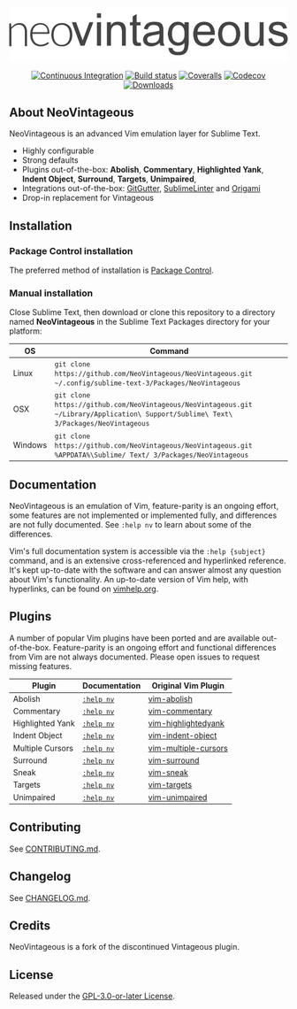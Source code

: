 ![NeoVintageous Logo](res/neovintageous.png)

<p align="center">
    <a href="https://github.com/NeoVintageous/NeoVintageous/actions/workflows/ci.yml"><img alt="Continuous Integration" src="https://github.com/NeoVintageous/NeoVintageous/actions/workflows/ci.yml/badge.svg?branch=master"></a>
    <a href="https://ci.appveyor.com/project/gerardroche/neovintageous"><img alt="Build status" src="https://ci.appveyor.com/api/projects/status/g4pkv4ws1k2r1xna?svg=true"></a>
    <a href="https://coveralls.io/github/NeoVintageous/NeoVintageous?branch=master"><img alt="Coveralls" src="https://img.shields.io/coveralls/NeoVintageous/NeoVintageous/master.svg?style=flat-square&amp;label=coveralls"></a>
    <a href="https://codecov.io/gh/NeoVintageous/NeoVintageous/branch/master"><img alt="Codecov" src="https://img.shields.io/codecov/c/github/NeoVintageous/NeoVintageous/master?style=flat-square&amp;label=codecov"></a>
    <a href="https://packagecontrol.io/packages/NeoVintageous"><img alt="Downloads" src="https://img.shields.io/packagecontrol/dt/NeoVintageous.svg?style=flat-square"></a>
</p>

## About NeoVintageous

NeoVintageous is an advanced Vim emulation layer for Sublime Text.

* Highly configurable
* Strong defaults
* Plugins out-of-the-box: **Abolish**, **Commentary**, **Highlighted Yank**, **Indent Object**, **Surround**, **Targets**, **Unimpaired**,
* Integrations out-of-the-box: [GitGutter](https://github.com/jisaacks/GitGutter), [SublimeLinter](https://github.com/SublimeLinter/SublimeLinter3) and [Origami](https://github.com/SublimeText/Origami)
* Drop-in replacement for Vintageous

## Installation

### Package Control installation

The preferred method of installation is [Package Control](https://packagecontrol.io/packages/NeoVintageous).

### Manual installation

Close Sublime Text, then download or clone this repository to a directory named **NeoVintageous** in the Sublime Text Packages directory for your platform:

OS | Command
-- | -----
Linux | `git clone https://github.com/NeoVintageous/NeoVintageous.git ~/.config/sublime-text-3/Packages/NeoVintageous`
OSX | `git clone https://github.com/NeoVintageous/NeoVintageous.git ~/Library/Application\ Support/Sublime\ Text\ 3/Packages/NeoVintageous`
Windows | `git clone https://github.com/NeoVintageous/NeoVintageous.git %APPDATA%\Sublime/ Text/ 3/Packages/NeoVintageous`

## Documentation

NeoVintageous is an emulation of Vim, feature-parity is an ongoing effort, some features are not implemented or implemented fully, and differences are not fully documented. See `:help nv` to learn about some of the differences.

Vim's full documentation system is accessible via the `:help {subject}` command, and is an extensive cross-referenced and hyperlinked reference. It's kept up-to-date with the software and can answer almost any question about Vim's functionality. An up-to-date version of Vim help, with hyperlinks, can be found on [vimhelp.org](https://vimhelp.org).

## Plugins

A number of popular Vim plugins have been ported and are available out-of-the-box. Feature-parity is an ongoing effort and functional differences from Vim are not always documented. Please open issues to request missing features.

Plugin | Documentation | Original Vim Plugin
------ | ------------- | -------------------
Abolish | [`:help nv`](https://github.com/NeoVintageous/NeoVintageous/blob/master/res/doc/neovintageous.txt) | [vim-abolish](https://github.com/tpope/vim-abolish)
Commentary | [`:help nv`](https://github.com/NeoVintageous/NeoVintageous/blob/master/res/doc/neovintageous.txt) | [vim-commentary](https://github.com/tpope/vim-commentary)
Highlighted Yank | [`:help nv`](https://github.com/NeoVintageous/NeoVintageous/blob/master/res/doc/neovintageous.txt) | [vim-highlightedyank](https://github.com/machakann/vim-highlightedyank)
Indent Object | [`:help nv`](https://github.com/NeoVintageous/NeoVintageous/blob/master/res/doc/neovintageous.txt) | [vim-indent-object](https://github.com/michaeljsmith/vim-indent-object)
Multiple Cursors | [`:help nv`](https://github.com/NeoVintageous/NeoVintageous/blob/master/res/doc/neovintageous.txt) | [vim-multiple-cursors](https://github.com/terryma/vim-multiple-cursors)
Surround | [`:help nv`](https://github.com/NeoVintageous/NeoVintageous/blob/master/res/doc/neovintageous.txt) | [vim-surround](https://github.com/tpope/vim-surround)
Sneak | [`:help nv`](https://github.com/NeoVintageous/NeoVintageous/blob/master/res/doc/neovintageous.txt) | [vim-sneak](https://github.com/justinmk/vim-sneak)
Targets | [`:help nv`](https://github.com/NeoVintageous/NeoVintageous/blob/master/res/doc/neovintageous.txt) | [vim-targets](https://github.com/wellle/targets.vim)
Unimpaired | [`:help nv`](https://github.com/NeoVintageous/NeoVintageous/blob/master/res/doc/neovintageous.txt) | [vim-unimpaired](https://github.com/tpope/vim-unimpaired)

## Contributing

See [CONTRIBUTING.md](.github/CONTRIBUTING.md).

## Changelog

See [CHANGELOG.md](CHANGELOG.md).

## Credits

NeoVintageous is a fork of the discontinued Vintageous plugin.

## License

Released under the [GPL-3.0-or-later License](LICENSE).
